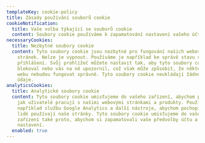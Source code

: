 ```yaml
---
templateKey: cookie-policy
title: Zásady používání souborů cookie
cookieNotification:
  title: Vaše volba týkající se souborů cookie
  content: Soubory cookie používáme k zapamatování nastavení vašeho účtu a k analýze.
necessaryCookies:
  title: Nezbytné soubory cookie
  content: Tyto soubory cookie jsou nezbytné pro fungování našich webových
    stránek. Nelze je vypnout. Používáme je například ke správě stavu vašeho
    přihlášení. Svůj prohlížeč můžete nastavit tak, aby tyto soubory cookie
    blokoval nebo vás na ně upozornil, což však může způsobit, že některé části
    webu nebudou fungovat správně. Tyto soubory cookie neukládají žádné osobní
    údaje.
analyticsCookies:
  title: Analytické soubory cookie
  content: Tyto soubory cookie umisťujeme do vašeho zařízení, abychom pochopili,
    jak uživatelé pracují s našimi webovými stránkami a produkty. Používáme
    například službu Google Analytics a další nástroje, abychom pochopili, jak
    lidé používají naše stránky. Tyto soubory cookie umisťujeme do vašeho
    zařízení také proto, abychom si zapamatovali vaše předvolby účtu a jazykové
    nastavení.
  enabled: true
---
```

